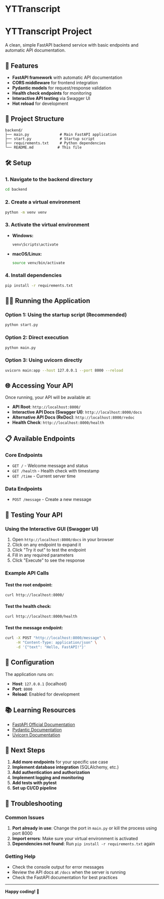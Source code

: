 # YTTranscript


# YTTranscript Project

A clean, simple FastAPI backend service with basic endpoints and automatic API documentation.

## 🚀 Features

- **FastAPI framework** with automatic API documentation
- **CORS middleware** for frontend integration
- **Pydantic models** for request/response validation
- **Health check endpoints** for monitoring
- **Interactive API testing** via Swagger UI
- **Hot reload** for development

## 📁 Project Structure

```
backend/
├── main.py              # Main FastAPI application
├── start.py             # Startup script
├── requirements.txt     # Python dependencies
└── README.md           # This file
```

## 🛠️ Setup

### 1. **Navigate to the backend directory**
```bash
cd backend
```

### 2. **Create a virtual environment**
```bash
python -m venv venv
```

### 3. **Activate the virtual environment**
- **Windows:**
  ```bash
  venv\Scripts\activate
  ```
- **macOS/Linux:**
  ```bash
  source venv/bin/activate
  ```

### 4. **Install dependencies**
```bash
pip install -r requirements.txt
```

## 🏃‍♂️ Running the Application

### **Option 1: Using the startup script (Recommended)**
```bash
python start.py
```

### **Option 2: Direct execution**
```bash
python main.py
```

### **Option 3: Using uvicorn directly**
```bash
uvicorn main:app --host 127.0.0.1 --port 8000 --reload
```

## 🌐 Accessing Your API

Once running, your API will be available at:

- **API Root**: `http://localhost:8000/`
- **Interactive API Docs (Swagger UI)**: `http://localhost:8000/docs`
- **Alternative API Docs (ReDoc)**: `http://localhost:8000/redoc`
- **Health Check**: `http://localhost:8000/health`

## 📋 Available Endpoints

### **Core Endpoints**
- `GET /` - Welcome message and status
- `GET /health` - Health check with timestamp
- `GET /time` - Current server time

### **Data Endpoints**
- `POST /message` - Create a new message

## 🧪 Testing Your API

### **Using the Interactive GUI (Swagger UI)**
1. Open `http://localhost:8000/docs` in your browser
2. Click on any endpoint to expand it
3. Click "Try it out" to test the endpoint
4. Fill in any required parameters
5. Click "Execute" to see the response

### **Example API Calls**

#### **Test the root endpoint:**
```bash
curl http://localhost:8000/
```

#### **Test the health check:**
```bash
curl http://localhost:8000/health
```

#### **Test the message endpoint:**
```bash
curl -X POST "http://localhost:8000/message" \
     -H "Content-Type: application/json" \
     -d '{"text": "Hello, FastAPI!"}'
```

## 🔧 Configuration

The application runs on:
- **Host**: `127.0.0.1` (localhost)
- **Port**: `8000`
- **Reload**: Enabled for development

## 📚 Learning Resources

- [FastAPI Official Documentation](https://fastapi.tiangolo.com/)
- [Pydantic Documentation](https://pydantic-docs.helpmanual.io/)
- [Uvicorn Documentation](https://www.uvicorn.org/)

## 🚀 Next Steps

1. **Add more endpoints** for your specific use case
2. **Implement database integration** (SQLAlchemy, etc.)
3. **Add authentication and authorization**
4. **Implement logging and monitoring**
5. **Add tests with pytest**
6. **Set up CI/CD pipeline**

## 🐛 Troubleshooting

### **Common Issues**

1. **Port already in use**: Change the port in `main.py` or kill the process using port 8000
2. **Import errors**: Make sure your virtual environment is activated
3. **Dependencies not found**: Run `pip install -r requirements.txt` again

### **Getting Help**

- Check the console output for error messages
- Review the API docs at `/docs` when the server is running
- Check the FastAPI documentation for best practices

---

**Happy coding! 🎉**
